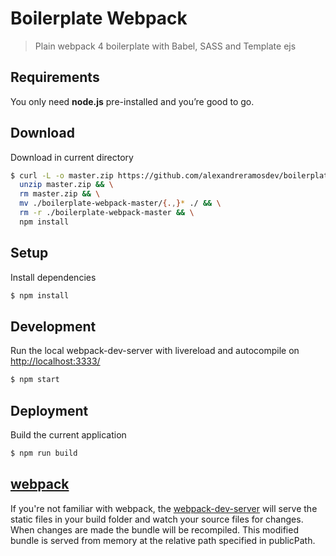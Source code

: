 # Boilerplate Webpack

> Plain webpack 4 boilerplate with Babel, SASS and Template ejs

## Requirements

You only need <b>node.js</b> pre-installed and you’re good to go.

## Download

Download in current directory

```sh
$ curl -L -o master.zip https://github.com/alexandreramosdev/boilerplate-webpack/archive/master.zip && \
  unzip master.zip && \
  rm master.zip && \
  mv ./boilerplate-webpack-master/{.,}* ./ && \
  rm -r ./boilerplate-webpack-master && \
  npm install
```

## Setup

Install dependencies

```sh
$ npm install
```

## Development

Run the local webpack-dev-server with livereload and autocompile on [http://localhost:3333/](http://localhost:3333/)

```sh
$ npm start
```

## Deployment

Build the current application

```sh
$ npm run build
```

## [webpack](https://webpack.js.org/)

If you're not familiar with webpack, the [webpack-dev-server](https://webpack.js.org/configuration/dev-server/) will serve the static files in your build folder and watch your source files for changes.
When changes are made the bundle will be recompiled. This modified bundle is served from memory at the relative path specified in publicPath.
